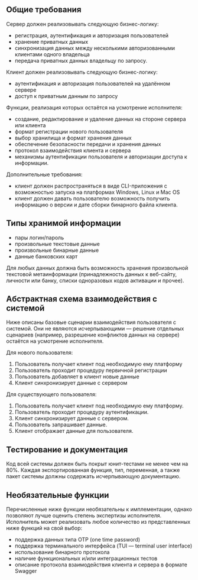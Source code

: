 ## Общие требования

Сервер должен реализовывать следующую бизнес-логику:
- регистрация, аутентификация и авторизация пользователей
- хранение приватных данных
- синхронизация данных между несколькими авторизованными клиентами одного владельца
- передача приватных данных владельцу по запросу.

Клиент должен реализовывать следующую бизнес-логику:
- аутентификация и авторизация пользователей на удалённом сервере
- доступ к приватным данным по запросу

Функции, реализация которых остаётся на усмотрение исполнителя:
- создание, редактирование и удаление данных на стороне сервера или клиента
- формат регистрации нового пользователя
- выбор хранилища и формат хранения данных
- обеспечение безопасности передачи и хранения данных
- протокол взаимодействия клиента и сервера
- механизмы аутентификации пользователя и авторизации доступа к информации.

Дополнительные требования:
- клиент должен распространяться в виде CLI-приложения с возможностью запуска на платформах Windows, Linux и Mac OS
- клиент должен давать пользователю возможность получить информацию о версии и дате сборки бинарного файла клиента.

## Типы хранимой информации

- пары логин/пароль
- произвольные текстовые данные
- произвольные бинарные данные
- данные банковских карт

Для любых данных должна быть возможность хранения произвольной текстовой метаинформации (принадлежность данных к веб-сайту, личности или банку, списки одноразовых кодов активации и прочее).

## Абстрактная схема взаимодействия с системой

Ниже описаны базовые сценарии взаимодействия пользователя с системой. Они не являются исчерпывающими — решение отдельных сценариев (например, разрешение конфликтов данных на сервере) остаётся на усмотрение исполнителя.

Для нового пользователя:
1. Пользователь получает клиент под необходимую ему платформу
2. Пользователь проходит процедуру первичной регистрации
3. Пользователь добавляет в клиент новые данные
4. Клиент синхронизирует данные с сервером

Для существующего пользователя:
1. Пользователь получает клиент под необходимую ему платформу.
2. Пользователь проходит процедуру аутентификации.
3. Клиент синхронизирует данные с сервером.
4. Пользователь запрашивает данные.
5. Клиент отображает данные для пользователя.

## Тестирование и документация

Код всей системы должен быть покрыт юнит-тестами не менее чем на 80%. Каждая экспортированная функция, тип, переменная, а также пакет системы должны содержать исчерпывающую документацию.

## Необязательные функции

Перечисленные ниже функции необязательны к имплементации, однако позволяют лучше оценить степень экспертизы исполнителя. Исполнитель может реализовать любое количество из представленных ниже функций на свой выбор:
- поддержка данных типа OTP (one time password)
- поддержка терминального интерфейса (TUI — terminal user interface)
- использование бинарного протокола
- наличие функциональных и/или интеграционных тестов
- описание протокола взаимодействия клиента и сервера в формате Swagger
